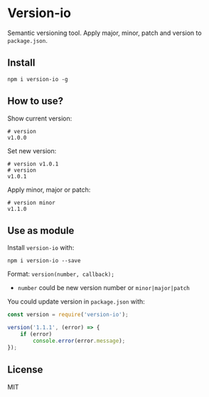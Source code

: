 # Version-io

Semantic versioning tool. Apply major, minor, patch and version to `package.json`.

## Install

`npm i version-io -g`


## How to use?

Show current version:

```
# version
v1.0.0
```
Set new version:

```
# version v1.0.1
# version
v1.0.1
```

Apply minor, major or patch:

```
# version minor
v1.1.0
```

## Use as module

Install `version-io` with:

```
npm i version-io --save
```

Format: `version(number, callback);`
- `number` could be new version number or `minor|major|patch`

You could update version in `package.json` with:
```js
const version = require('version-io');

version('1.1.1', (error) => {
    if (error)
        console.error(error.message);
});
```

## License

MIT

